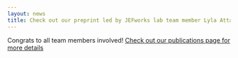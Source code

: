 ```yaml
---
layout: news
title: Check out our preprint led by JEFworks lab team member Lyla Atta on creating RNA-velocity informed 2D embeddings for visualizing cellular trajectories!
---
```


Congrats to all team members involved! [Check out our publications page for more details](/publications)
